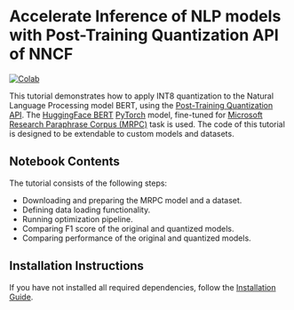 # Accelerate Inference of NLP models with Post-Training Quantization API of NNCF

[![Colab](https://colab.research.google.com/assets/colab-badge.svg)](https://colab.research.google.com/github/openvinotoolkit/openvino_notebooks/blob/main/notebooks/language-quantize-bert/language-quantize-bert.ipynb)

This tutorial demonstrates how to apply INT8 quantization to the Natural Language Processing model BERT,
using the [Post-Training Quantization API](https://docs.openvino.ai/2024/openvino-workflow/model-optimization-guide/quantizing-models-post-training/basic-quantization-flow.html).
The [HuggingFace BERT](https://huggingface.co/docs/transformers/model_doc/bert) [PyTorch](https://pytorch.org/) model,
fine-tuned for [Microsoft Research Paraphrase Corpus (MRPC)](https://www.microsoft.com/en-us/download/details.aspx?id=52398) task
is used. The code of this tutorial is designed to be extendable to custom models and datasets.

## Notebook Contents

The tutorial consists of the following steps:

* Downloading and preparing the MRPC model and a dataset.
* Defining data loading functionality.
* Running optimization pipeline.
* Comparing F1 score of the original and quantized models.
* Comparing performance of the original and quantized models.

## Installation Instructions

If you have not installed all required dependencies, follow the [Installation Guide](../../README.md).
